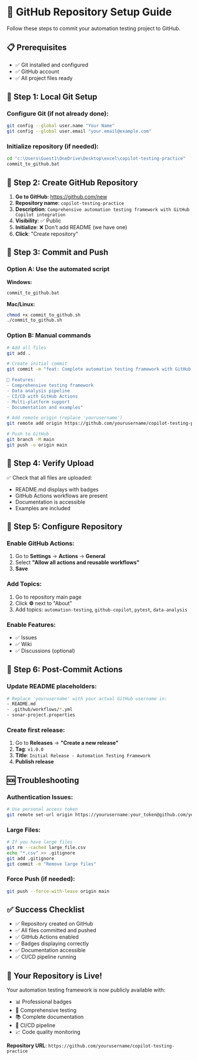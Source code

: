 # 🚀 GitHub Repository Setup Guide

Follow these steps to commit your automation testing project to GitHub.

## 📋 Prerequisites

- ✅ Git installed and configured
- ✅ GitHub account
- ✅ All project files ready

## 🎯 Step 1: Local Git Setup

### Configure Git (if not already done):
```bash
git config --global user.name "Your Name"
git config --global user.email "your.email@example.com"
```

### Initialize repository (if needed):
```bash
cd "c:\Users\Guest1\OneDrive\Desktop\excel\copilot-testing-practice"
commit_to_github.bat
```

## 🎯 Step 2: Create GitHub Repository

1. **Go to GitHub**: https://github.com/new
2. **Repository name**: `copilot-testing-practice`
3. **Description**: `Comprehensive automation testing framework with GitHub Copilot integration`
4. **Visibility**: ✅ Public
5. **Initialize**: ❌ Don't add README (we have one)
6. **Click**: "Create repository"

## 🎯 Step 3: Commit and Push

### Option A: Use the automated script

**Windows:**
```cmd
commit_to_github.bat
```

**Mac/Linux:**
```bash
chmod +x commit_to_github.sh
./commit_to_github.sh
```

### Option B: Manual commands

```bash
# Add all files
git add .

# Create initial commit
git commit -m "feat: Complete automation testing framework with GitHub Copilot

🚀 Features:
- Comprehensive testing framework
- Data analysis pipeline
- CI/CD with GitHub Actions
- Multi-platform support
- Documentation and examples"

# Add remote origin (replace 'yourusername')
git remote add origin https://github.com/yourusername/copilot-testing-practice.git

# Push to GitHub
git branch -M main
git push -u origin main
```

## 🎯 Step 4: Verify Upload

✅ Check that all files are uploaded:
- README.md displays with badges
- GitHub Actions workflows are present
- Documentation is accessible
- Examples are included

## 🎯 Step 5: Configure Repository

### Enable GitHub Actions:
1. Go to **Settings** → **Actions** → **General**
2. Select **"Allow all actions and reusable workflows"**
3. **Save**

### Add Topics:
1. Go to repository main page
2. Click **⚙️** next to "About"
3. Add topics: `automation-testing`, `github-copilot`, `pytest`, `data-analysis`

### Enable Features:
- ✅ Issues
- ✅ Wiki
- ✅ Discussions (optional)

## 🎯 Step 6: Post-Commit Actions

### Update README placeholders:
```bash
# Replace 'yourusername' with your actual GitHub username in:
- README.md
- .github/workflows/*.yml
- sonar-project.properties
```

### Create first release:
1. Go to **Releases** → **"Create a new release"**
2. **Tag**: `v1.0.0`
3. **Title**: `Initial Release - Automation Testing Framework`
4. **Publish release**

## 🆘 Troubleshooting

### Authentication Issues:
```bash
# Use personal access token
git remote set-url origin https://yourusername:your_token@github.com/yourusername/copilot-testing-practice.git
```

### Large Files:
```bash
# If you have large files
git rm --cached large_file.csv
echo "*.csv" >> .gitignore
git add .gitignore
git commit -m "Remove large files"
```

### Force Push (if needed):
```bash
git push --force-with-lease origin main
```

## ✅ Success Checklist

- ✅ Repository created on GitHub
- ✅ All files committed and pushed
- ✅ GitHub Actions enabled
- ✅ Badges displaying correctly
- ✅ Documentation accessible
- ✅ CI/CD pipeline running

## 🎉 Your Repository is Live!

Your automation testing framework is now publicly available with:
- 📊 Professional badges
- 🧪 Comprehensive testing
- 📚 Complete documentation
- 🚀 CI/CD pipeline
- 📈 Code quality monitoring

**Repository URL**: `https://github.com/yourusername/copilot-testing-practice`